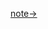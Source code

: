 

[note->](https://github.com/thetime50/note/blob/master/%E6%97%A5%E5%BF%97/2021/log-2021-06-06.md)
